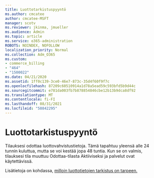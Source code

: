 ```yaml
---
title: Luottotarkistuspyyntö
ms.author: cmcatee
author: cmcatee-MSFT
manager: scotv
ms.reviewer: jkinma, jmueller
ms.audience: Admin
ms.topic: article
ms.service: o365-administration
ROBOTS: NOINDEX, NOFOLLOW
localization_priority: Normal
ms.collection: Adm_O365
ms.custom:
- commerce_billing
- "464"
- "1500022"
ms.date: 04/21/2020
ms.assetid: 1ff0c139-3ce0-46e7-873c-35d4f60f9f7c
ms.openlocfilehash: 87209c60510914a1d78a5ead59c593bfd5b9d44c
ms.sourcegitcommit: e781da003fb7b878854846cbe12b13b9dca8df92
ms.translationtype: MT
ms.contentlocale: fi-FI
ms.lasthandoff: 08/31/2021
ms.locfileid: "58842295"
---
```

# <a name="credit-check-status-request"></a>Luottotarkistuspyyntö

Tilauksesi odottaa luottovahvistustietoja. Tämä tapahtuu yleensä alle 24 tunnin kuluttua, mutta se voi kestää jopa 48 tuntia. Kun se on valmis, tilauksesi tila muuttuu Odottaa-tilasta Aktiiviseksi ja palvelut ovat käytettävissä.

Lisätietoja on kohdassa, [milloin luottotietojen tarkistus on tarpeen.](https://docs.microsoft.com/microsoft-365/commerce/billing-and-payments/pay-for-your-subscription#pay-by-invoice-check-or-eft)
